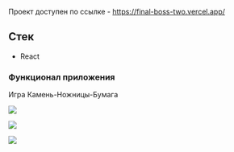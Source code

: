 Проект доступен по ссылке - https://final-boss-two.vercel.app/    

## Стек   

- React  

### Функционал приложения

Игра Камень-Ножницы-Бумага

![](public/images/1.png)    

![](public/images/2.png)  

![](public/images/3.png)  



